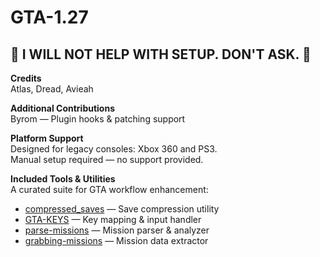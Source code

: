 # GTA-1.27

## 🚫 I WILL NOT HELP WITH SETUP. DON'T ASK. 🚫

**Credits**  
Atlas, Dread, Avieah

**Additional Contributions**  
Byrom — Plugin hooks & patching support

**Platform Support**  
Designed for legacy consoles: Xbox 360 and PS3.  
Manual setup required — no support provided.

**Included Tools & Utilities**  
A curated suite for GTA workflow enhancement:
- [compressed_saves](https://github.com/Safauri/compressed_saves) — Save compression utility  
- [GTA-KEYS](https://github.com/Safauri/GTA-KEYS) — Key mapping & input handler  
- [parse-missions](https://github.com/Safauri/parse-missions) — Mission parser & analyzer  
- [grabbing-missions](https://github.com/Safauri/grabbing-missions) — Mission data extractor  
